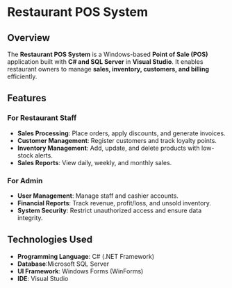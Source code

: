 # Restaurant POS System

## **Overview**
The **Restaurant POS System** is a Windows-based **Point of Sale (POS)** application built with **C# and SQL Server** in **Visual Studio**. It enables restaurant owners to manage **sales, inventory, customers, and billing** efficiently.

## **Features**
### **For Restaurant Staff**
- **Sales Processing**: Place orders, apply discounts, and generate invoices.
- **Customer Management**: Register customers and track loyalty points.
- **Inventory Management**: Add, update, and delete products with low-stock alerts.
- **Sales Reports**: View daily, weekly, and monthly sales.

### **For Admin**
- **User Management**: Manage staff and cashier accounts.
- **Financial Reports**: Track revenue, profit/loss, and unsold inventory.
- **System Security**: Restrict unauthorized access and ensure data integrity.

## **Technologies Used**
- **Programming Language**: C# (.NET Framework)
- **Database**:Microsoft SQL Server
- **UI Framework**: Windows Forms (WinForms)
- **IDE**: Visual Studio

